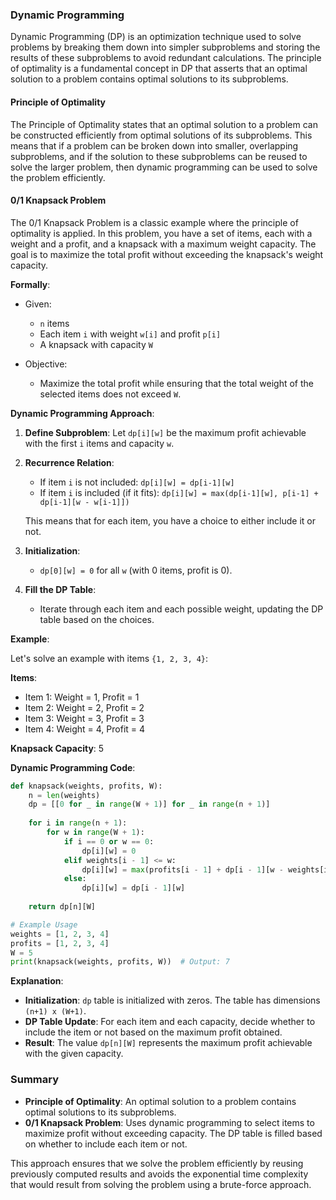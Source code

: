 ### Dynamic Programming

Dynamic Programming (DP) is an optimization technique used to solve problems by breaking them down into simpler subproblems and storing the results of these subproblems to avoid redundant calculations. The principle of optimality is a fundamental concept in DP that asserts that an optimal solution to a problem contains optimal solutions to its subproblems.

#### Principle of Optimality

The Principle of Optimality states that an optimal solution to a problem can be constructed efficiently from optimal solutions of its subproblems. This means that if a problem can be broken down into smaller, overlapping subproblems, and if the solution to these subproblems can be reused to solve the larger problem, then dynamic programming can be used to solve the problem efficiently.

#### 0/1 Knapsack Problem

The 0/1 Knapsack Problem is a classic example where the principle of optimality is applied. In this problem, you have a set of items, each with a weight and a profit, and a knapsack with a maximum weight capacity. The goal is to maximize the total profit without exceeding the knapsack's weight capacity.

**Formally**:
- Given:
  - `n` items
  - Each item `i` with weight `w[i]` and profit `p[i]`
  - A knapsack with capacity `W`

- Objective:
  - Maximize the total profit while ensuring that the total weight of the selected items does not exceed `W`.

**Dynamic Programming Approach**:

1. **Define Subproblem**:
   Let `dp[i][w]` be the maximum profit achievable with the first `i` items and capacity `w`.

2. **Recurrence Relation**:
   - If item `i` is not included: `dp[i][w] = dp[i-1][w]`
   - If item `i` is included (if it fits): `dp[i][w] = max(dp[i-1][w], p[i-1] + dp[i-1][w - w[i-1]])`
   
   This means that for each item, you have a choice to either include it or not.

3. **Initialization**:
   - `dp[0][w] = 0` for all `w` (with 0 items, profit is 0).

4. **Fill the DP Table**:
   - Iterate through each item and each possible weight, updating the DP table based on the choices.

**Example**:

Let's solve an example with items `{1, 2, 3, 4}`:

**Items**:
- Item 1: Weight = 1, Profit = 1
- Item 2: Weight = 2, Profit = 2
- Item 3: Weight = 3, Profit = 3
- Item 4: Weight = 4, Profit = 4

**Knapsack Capacity**: 5

**Dynamic Programming Code**:
```python
def knapsack(weights, profits, W):
    n = len(weights)
    dp = [[0 for _ in range(W + 1)] for _ in range(n + 1)]
    
    for i in range(n + 1):
        for w in range(W + 1):
            if i == 0 or w == 0:
                dp[i][w] = 0
            elif weights[i - 1] <= w:
                dp[i][w] = max(profits[i - 1] + dp[i - 1][w - weights[i - 1]], dp[i - 1][w])
            else:
                dp[i][w] = dp[i - 1][w]
    
    return dp[n][W]

# Example Usage
weights = [1, 2, 3, 4]
profits = [1, 2, 3, 4]
W = 5
print(knapsack(weights, profits, W))  # Output: 7
```

**Explanation**:
- **Initialization**: `dp` table is initialized with zeros. The table has dimensions `(n+1) x (W+1)`.
- **DP Table Update**: For each item and each capacity, decide whether to include the item or not based on the maximum profit obtained.
- **Result**: The value `dp[n][W]` represents the maximum profit achievable with the given capacity.

### Summary

- **Principle of Optimality**: An optimal solution to a problem contains optimal solutions to its subproblems.
- **0/1 Knapsack Problem**: Uses dynamic programming to select items to maximize profit without exceeding capacity. The DP table is filled based on whether to include each item or not.

This approach ensures that we solve the problem efficiently by reusing previously computed results and avoids the exponential time complexity that would result from solving the problem using a brute-force approach.